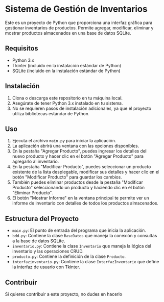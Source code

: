 # Sistema de Gestión de Inventarios

Este es un proyecto de Python que proporciona una interfaz gráfica para gestionar inventarios de productos. Permite agregar, modificar, eliminar y mostrar productos almacenados en una base de datos SQLite.

## Requisitos

- Python 3.x
- Tkinter (incluido en la instalación estándar de Python)
- SQLite (incluido en la instalación estándar de Python)

## Instalación

1. Clona o descarga este repositorio en tu máquina local.
2. Asegúrate de tener Python 3.x instalado en tu sistema.
3. No se requieren pasos de instalación adicionales, ya que el proyecto utiliza bibliotecas estándar de Python.

## Uso

1. Ejecuta el archivo `main.py` para iniciar la aplicación.
2. La aplicación abrirá una ventana con las opciones disponibles.
3. En la pestaña "Agregar Producto", puedes ingresar los detalles del nuevo producto y hacer clic en el botón "Agregar Producto" para agregarlo al inventario.
4. En la pestaña "Modificar Producto", puedes seleccionar un producto existente de la lista desplegable, modificar sus detalles y hacer clic en el botón "Modificar Producto" para guardar los cambios.
5. También puedes eliminar productos desde la pestaña "Modificar Producto" seleccionando un producto y haciendo clic en el botón "Eliminar Producto".
6. El botón "Mostrar Informe" en la ventana principal te permite ver un informe de inventario con detalles de todos los productos almacenados.

## Estructura del Proyecto

- `main.py`: El punto de entrada del programa que inicia la aplicación.
- `bdd.py`: Contiene la clase `BaseDatos` que maneja la conexión y consultas a la base de datos SQLite.
- `inventario.py`: Contiene la clase `Inventario` que maneja la lógica del inventario y las operaciones CRUD.
- `producto.py`: Contiene la definición de la clase `Producto`.
- `interfazinventario.py`: Contiene la clase `InterfazInventario` que define la interfaz de usuario con Tkinter.

## Contribuir

Si quieres contribuir a este proyecto, no dudes en hacerlo


